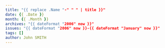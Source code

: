 ```yaml
---
title: "{{ replace .Name "-" " " | title }}"
date: {{ .Date }}
month: {{ .Month }}
archives: "{{ dateFormat "2006" now }}"
issues: "{{ dateFormat "2006" now }}-{{ dateFormat "January" now }}"
tags: []
author: John SMITH
---
```

